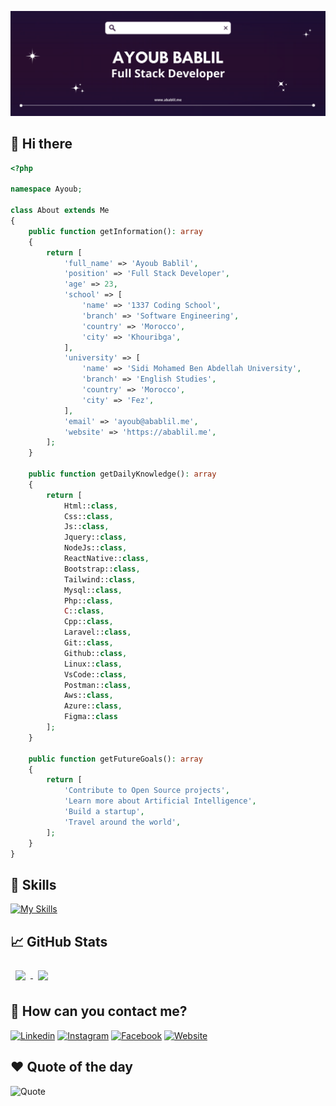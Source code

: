 [![Ayoub's GitHub Banner](./assets/banner.png)](https://abablil.me)

## 👋 Hi there

```php
<?php

namespace Ayoub;

class About extends Me
{
    public function getInformation(): array
    {
        return [
            'full_name' => 'Ayoub Bablil',
            'position' => 'Full Stack Developer',
            'age' => 23,
            'school' => [
                'name' => '1337 Coding School',
                'branch' => 'Software Engineering',
                'country' => 'Morocco',
                'city' => 'Khouribga',
            ],
            'university' => [
                'name' => 'Sidi Mohamed Ben Abdellah University',
                'branch' => 'English Studies',
                'country' => 'Morocco',
                'city' => 'Fez',
            ],
            'email' => 'ayoub@abablil.me',
            'website' => 'https://abablil.me',
        ];
    }

    public function getDailyKnowledge(): array
    {
        return [
            Html::class,
            Css::class,
            Js::class,
            Jquery::class,
            NodeJs::class,
            ReactNative::class,
            Bootstrap::class,
            Tailwind::class,
            Mysql::class,
            Php::class,
            C::class,
            Cpp::class,
            Laravel::class,
            Git::class,
            Github::class,
            Linux::class,
            VsCode::class,
            Postman::class,
            Aws::class,
            Azure::class,
            Figma::class
        ];
    }

    public function getFutureGoals(): array
    {
        return [
            'Contribute to Open Source projects',
            'Learn more about Artificial Intelligence',
            'Build a startup',
            'Travel around the world',
        ];
    }
}
```

## 💼 Skills
[![My Skills](https://skillicons.dev/icons?i=html,css,js,jquery,nodejs,react,bootstrap,tailwind,mysql,php,c,cpp,laravel,git,github,linux,vscode,postman,aws,azure,figma&c=5&bg=1&tc=1)](https://abablil.me)

## &#x1f4c8; GitHub Stats

<a href="https://github.com/bablilayoub">
  <img height=200 align="center" style="margin:0.5rem" src="https://github-readme-stats.vercel.app/api?username=bablilayoub&show_icons=true&theme=tokyonight&card_width=250">
</a>
<a href="https://github.com/bablilayoub">
  <img height=200 align="center" style="margin:0.5rem" src="https://github-readme-stats.vercel.app/api/top-langs/?username=bablilayoub&layout=compact&theme=tokyonight&card_width=250">

</a>


## 📣 How can you contact me?

[![Linkedin](https://img.shields.io/badge/LinkedIn-0077B5?style=for-the-badge&logo=linkedin&logoColor=white)](https://linkedin.com/in/bablilayoub)
[![Instagram](https://img.shields.io/badge/Instagram-E4405F?style=for-the-badge&logo=instagram&logoColor=white)](https://www.instagram.com/bablil_ayoub/)
[![Facebook](https://img.shields.io/badge/Facebook-1877F2?style=for-the-badge&logo=facebook&logoColor=white)](https://www.facebook.com/thexdayoub)
[![Website](https://img.shields.io/badge/Website-1DA1F2?style=for-the-badge&logo=google-chrome&logoColor=white)](https://abablil.me)

## ❤️ Quote of the day
![Quote](https://quotes-github-readme.vercel.app/api?type=horizontal&theme=catppuccin)
